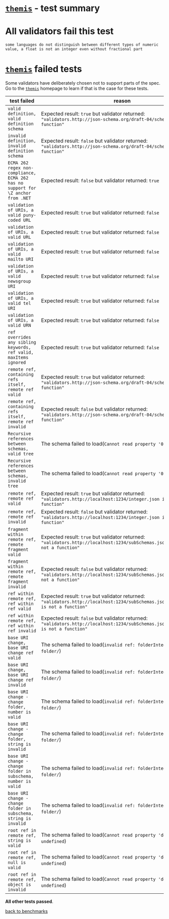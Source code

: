 # [`themis`](https://github.com/playlyfe/themis) - test summary

# All validators fail this test

`some languages do not distinguish between different types of numeric value, a float is not an integer even without fractional part`

# [`themis`](https://github.com/playlyfe/themis) failed tests

Some validators have deliberately chosen not to support parts of the spec. Go to the [`themis`](https://github.com/playlyfe/themis) homepage to learn if
that is the case for these tests.

|test failed|reason
|-----------|------
|`valid definition, valid definition schema`|Expected result: `true` but validator returned: `"validators.http://json-schema.org/draft-04/schema# is not a function"`
|`invalid definition, invalid definition schema`|Expected result: `false` but validator returned: `"validators.http://json-schema.org/draft-04/schema# is not a function"`
|`ECMA 262 regex non-compliance, ECMA 262 has no support for \Z anchor from .NET`|Expected result: `false` but validator returned: `true`
|`validation of URIs, a valid puny-coded URL `|Expected result: `true` but validator returned: `false`
|`validation of URIs, a valid URL `|Expected result: `true` but validator returned: `false`
|`validation of URIs, a valid mailto URI`|Expected result: `true` but validator returned: `false`
|`validation of URIs, a valid newsgroup URI`|Expected result: `true` but validator returned: `false`
|`validation of URIs, a valid tel URI`|Expected result: `true` but validator returned: `false`
|`validation of URIs, a valid URN`|Expected result: `true` but validator returned: `false`
|`ref overrides any sibling keywords, ref valid, maxItems ignored`|Expected result: `true` but validator returned: `false`
|`remote ref, containing refs itself, remote ref valid`|Expected result: `true` but validator returned: `"validators.http://json-schema.org/draft-04/schema# is not a function"`
|`remote ref, containing refs itself, remote ref invalid`|Expected result: `false` but validator returned: `"validators.http://json-schema.org/draft-04/schema# is not a function"`
|`Recursive references between schemas, valid tree`|The schema failed to load(`Cannot read property '0' of undefined`)
|`Recursive references between schemas, invalid tree`|The schema failed to load(`Cannot read property '0' of undefined`)
|`remote ref, remote ref valid`|Expected result: `true` but validator returned: `"validators.http://localhost:1234/integer.json is not a function"`
|`remote ref, remote ref invalid`|Expected result: `false` but validator returned: `"validators.http://localhost:1234/integer.json is not a function"`
|`fragment within remote ref, remote fragment valid`|Expected result: `true` but validator returned: `"validators.http://localhost:1234/subSchemas.json#/integer is not a function"`
|`fragment within remote ref, remote fragment invalid`|Expected result: `false` but validator returned: `"validators.http://localhost:1234/subSchemas.json#/integer is not a function"`
|`ref within remote ref, ref within ref valid`|Expected result: `true` but validator returned: `"validators.http://localhost:1234/subSchemas.json#/refToInteger is not a function"`
|`ref within remote ref, ref within ref invalid`|Expected result: `false` but validator returned: `"validators.http://localhost:1234/subSchemas.json#/refToInteger is not a function"`
|`base URI change, base URI change ref valid`|The schema failed to load(`invalid ref: folderInteger.json in folder/`)
|`base URI change, base URI change ref invalid`|The schema failed to load(`invalid ref: folderInteger.json in folder/`)
|`base URI change - change folder, number is valid`|The schema failed to load(`invalid ref: folderInteger.json in folder/`)
|`base URI change - change folder, string is invalid`|The schema failed to load(`invalid ref: folderInteger.json in folder/`)
|`base URI change - change folder in subschema, number is valid`|The schema failed to load(`invalid ref: folderInteger.json in folder/`)
|`base URI change - change folder in subschema, string is invalid`|The schema failed to load(`invalid ref: folderInteger.json in folder/`)
|`root ref in remote ref, string is valid`|The schema failed to load(`Cannot read property 'definitions' of undefined`)
|`root ref in remote ref, null is valid`|The schema failed to load(`Cannot read property 'definitions' of undefined`)
|`root ref in remote ref, object is invalid`|The schema failed to load(`Cannot read property 'definitions' of undefined`)

**All other tests passed**.

[back to benchmarks](https://github.com/ebdrup/json-schema-benchmark)